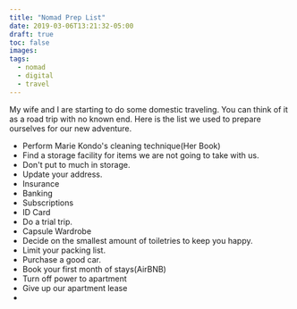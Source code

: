 ```yaml
---
title: "Nomad Prep List"
date: 2019-03-06T13:21:32-05:00
draft: true
toc: false
images:
tags:
  - nomad
  - digital
  - travel
---
```


My wife and I are starting to do some domestic traveling. You can think of it as a road trip with no known end. Here is the list we used to prepare ourselves for our new adventure.

 - Perform Marie Kondo's cleaning technique(Her Book)
 - Find a storage facility for items we are not going to take with us.
  - Don't put to much in storage.
 - Update your address.
  - Insurance
  - Banking
  - Subscriptions
  - ID Card
 - Do a trial trip.
 - Capsule Wardrobe
 - Decide on the smallest amount of toiletries to keep you happy.
 - Limit your packing list.
 - Purchase a good car.
 - Book your first month of stays(AirBNB)
 - Turn off power to apartment
 - Give up our apartment lease
 -